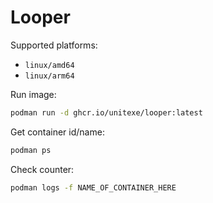 # Looper
Supported platforms:
* `linux/amd64`
* `linux/arm64`

Run image:
```bash
podman run -d ghcr.io/unitexe/looper:latest
```

Get container id/name:
```bash
podman ps
```

Check counter:
```bash
podman logs -f NAME_OF_CONTAINER_HERE
```
